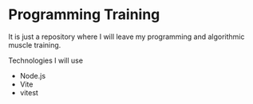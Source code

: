 # Programming Training

It is just a repository where I will leave my programming and algorithmic muscle training.

Technologies I will use

* Node.js
* Vite
* vitest
